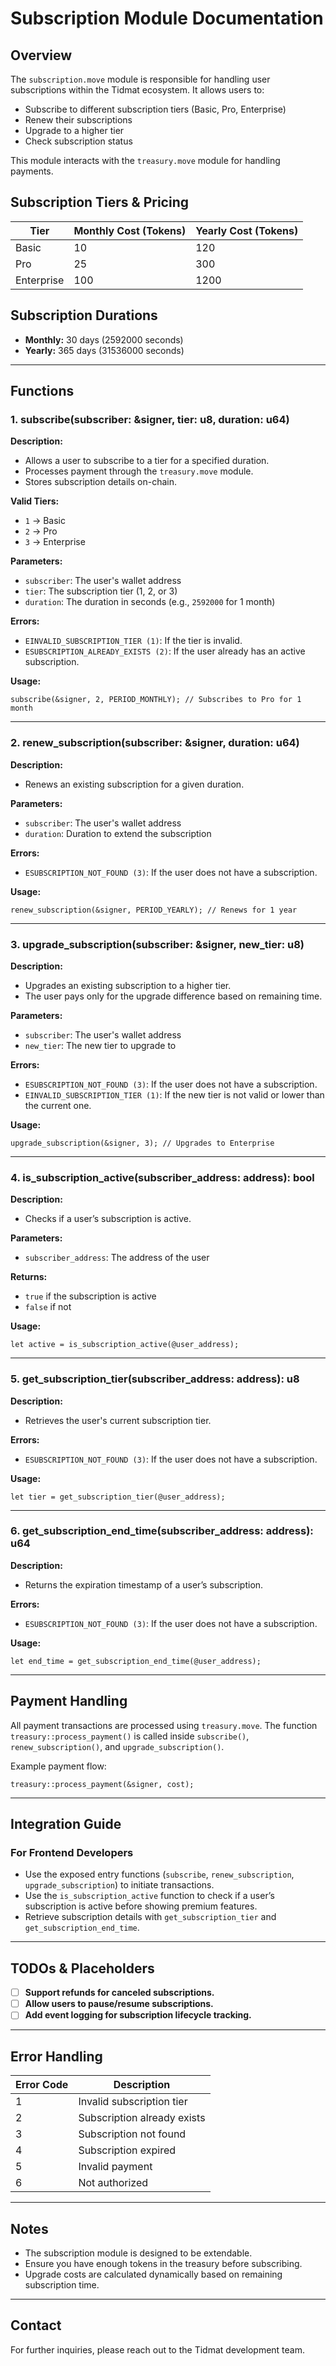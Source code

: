 # Subscription Module Documentation

## Overview
The `subscription.move` module is responsible for handling user subscriptions within the Tidmat ecosystem. It allows users to:
- Subscribe to different subscription tiers (Basic, Pro, Enterprise)
- Renew their subscriptions
- Upgrade to a higher tier
- Check subscription status

This module interacts with the `treasury.move` module for handling payments.

## Subscription Tiers & Pricing
| Tier        | Monthly Cost (Tokens) | Yearly Cost (Tokens) |
|------------|----------------------|----------------------|
| Basic      | 10                   | 120                  |
| Pro        | 25                   | 300                  |
| Enterprise | 100                  | 1200                 |

## Subscription Durations
- **Monthly:** 30 days (2592000 seconds)
- **Yearly:** 365 days (31536000 seconds)

---

## Functions
### **1. subscribe(subscriber: &signer, tier: u8, duration: u64)**
**Description:**
- Allows a user to subscribe to a tier for a specified duration.
- Processes payment through the `treasury.move` module.
- Stores subscription details on-chain.

**Valid Tiers:**
- `1` → Basic
- `2` → Pro
- `3` → Enterprise

**Parameters:**
- `subscriber`: The user's wallet address
- `tier`: The subscription tier (1, 2, or 3)
- `duration`: The duration in seconds (e.g., `2592000` for 1 month)

**Errors:**
- `EINVALID_SUBSCRIPTION_TIER (1)`: If the tier is invalid.
- `ESUBSCRIPTION_ALREADY_EXISTS (2)`: If the user already has an active subscription.

**Usage:**
```move
subscribe(&signer, 2, PERIOD_MONTHLY); // Subscribes to Pro for 1 month
```

---
### **2. renew_subscription(subscriber: &signer, duration: u64)**
**Description:**
- Renews an existing subscription for a given duration.

**Parameters:**
- `subscriber`: The user's wallet address
- `duration`: Duration to extend the subscription

**Errors:**
- `ESUBSCRIPTION_NOT_FOUND (3)`: If the user does not have a subscription.

**Usage:**
```move
renew_subscription(&signer, PERIOD_YEARLY); // Renews for 1 year
```

---
### **3. upgrade_subscription(subscriber: &signer, new_tier: u8)**
**Description:**
- Upgrades an existing subscription to a higher tier.
- The user pays only for the upgrade difference based on remaining time.

**Parameters:**
- `subscriber`: The user's wallet address
- `new_tier`: The new tier to upgrade to

**Errors:**
- `ESUBSCRIPTION_NOT_FOUND (3)`: If the user does not have a subscription.
- `EINVALID_SUBSCRIPTION_TIER (1)`: If the new tier is not valid or lower than the current one.

**Usage:**
```move
upgrade_subscription(&signer, 3); // Upgrades to Enterprise
```

---
### **4. is_subscription_active(subscriber_address: address): bool**
**Description:**
- Checks if a user’s subscription is active.

**Parameters:**
- `subscriber_address`: The address of the user

**Returns:**
- `true` if the subscription is active
- `false` if not

**Usage:**
```move
let active = is_subscription_active(@user_address);
```

---
### **5. get_subscription_tier(subscriber_address: address): u8**
**Description:**
- Retrieves the user's current subscription tier.

**Errors:**
- `ESUBSCRIPTION_NOT_FOUND (3)`: If the user does not have a subscription.

**Usage:**
```move
let tier = get_subscription_tier(@user_address);
```

---
### **6. get_subscription_end_time(subscriber_address: address): u64**
**Description:**
- Returns the expiration timestamp of a user’s subscription.

**Errors:**
- `ESUBSCRIPTION_NOT_FOUND (3)`: If the user does not have a subscription.

**Usage:**
```move
let end_time = get_subscription_end_time(@user_address);
```

---

## Payment Handling
All payment transactions are processed using `treasury.move`. The function `treasury::process_payment()` is called inside `subscribe()`, `renew_subscription()`, and `upgrade_subscription()`.

Example payment flow:
```move
treasury::process_payment(&signer, cost);
```

---
## Integration Guide
### **For Frontend Developers**
- Use the exposed entry functions (`subscribe`, `renew_subscription`, `upgrade_subscription`) to initiate transactions.
- Use the `is_subscription_active` function to check if a user’s subscription is active before showing premium features.
- Retrieve subscription details with `get_subscription_tier` and `get_subscription_end_time`.

---

## TODOs & Placeholders
- [ ] **Support refunds for canceled subscriptions.**
- [ ] **Allow users to pause/resume subscriptions.**
- [ ] **Add event logging for subscription lifecycle tracking.**

---
## Error Handling
| Error Code | Description |
|-----------|-------------|
| 1 | Invalid subscription tier |
| 2 | Subscription already exists |
| 3 | Subscription not found |
| 4 | Subscription expired |
| 5 | Invalid payment |
| 6 | Not authorized |

---
## Notes
- The subscription module is designed to be extendable.
- Ensure you have enough tokens in the treasury before subscribing.
- Upgrade costs are calculated dynamically based on remaining subscription time.

---

## Contact
For further inquiries, please reach out to the Tidmat development team.


